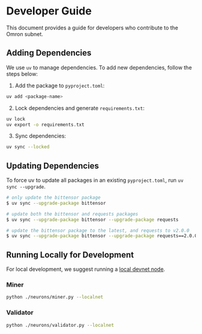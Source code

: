 # Developer Guide

This document provides a guide for developers who contribute to the Omron subnet.

## Adding Dependencies

We use `uv` to manage dependencies. To add new dependencies, follow the steps below:

1. Add the package to `pyproject.toml`:

```sh
uv add <package-name>
```

2. Lock dependencies and generate `requirements.txt`:

```sh
uv lock
uv export -o requirements.txt
```

3. Sync dependencies:

```sh
uv sync --locked
```

## Updating Dependencies

To force uv to update all packages in an existing `pyproject.toml`, run `uv sync --upgrade`.

```sh
# only update the bittensor package
$ uv sync --upgrade-package bittensor

# update both the bittensor and requests packages
$ uv sync --upgrade-package bittensor --upgrade-package requests

# update the bittensor package to the latest, and requests to v2.0.0
$ uv sync --upgrade-package bittensor --upgrade-package requests==2.0.0
```

## Running Locally for Development

For local development, we suggest running a [local devnet node](https://github.com/inference-labs-inc/bittensor-devnet).

### Miner

```sh
python ./neurons/miner.py --localnet
```

### Validator

```sh
python ./neurons/validator.py --localnet
```
